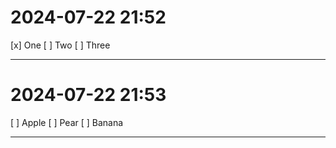 # 2024-07-22 21:52

[x] One
[ ] Two
[ ] Three

---

# 2024-07-22 21:53

[ ] Apple
[ ] Pear
[ ] Banana

---

